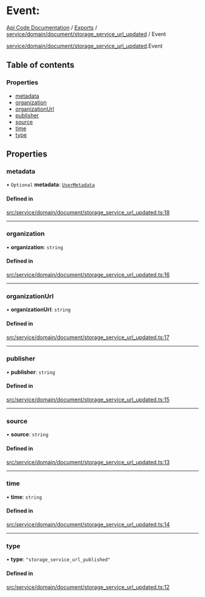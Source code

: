 # Event: 
 
[Api Code Documentation](../README.md) / [Exports](../modules.md) / [service/domain/document/storage\_service\_url\_updated](../modules/service_domain_document_storage_service_url_updated.md) / Event

[service/domain/document/storage\_service\_url\_updated](../modules/service_domain_document_storage_service_url_updated.md).Event

## Table of contents

### Properties

- [metadata](service_domain_document_storage_service_url_updated.Event.md#metadata)
- [organization](service_domain_document_storage_service_url_updated.Event.md#organization)
- [organizationUrl](service_domain_document_storage_service_url_updated.Event.md#organizationurl)
- [publisher](service_domain_document_storage_service_url_updated.Event.md#publisher)
- [source](service_domain_document_storage_service_url_updated.Event.md#source)
- [time](service_domain_document_storage_service_url_updated.Event.md#time)
- [type](service_domain_document_storage_service_url_updated.Event.md#type)

## Properties

### metadata

• `Optional` **metadata**: [`UserMetadata`](../modules/service_domain_metadata.md#usermetadata)

#### Defined in

[src/service/domain/document/storage_service_url_updated.ts:18](https://github.com/openkfw/TruBudget/blob/086d599/api/src/service/domain/document/storage_service_url_updated.ts#L18)

___

### organization

• **organization**: `string`

#### Defined in

[src/service/domain/document/storage_service_url_updated.ts:16](https://github.com/openkfw/TruBudget/blob/086d599/api/src/service/domain/document/storage_service_url_updated.ts#L16)

___

### organizationUrl

• **organizationUrl**: `string`

#### Defined in

[src/service/domain/document/storage_service_url_updated.ts:17](https://github.com/openkfw/TruBudget/blob/086d599/api/src/service/domain/document/storage_service_url_updated.ts#L17)

___

### publisher

• **publisher**: `string`

#### Defined in

[src/service/domain/document/storage_service_url_updated.ts:15](https://github.com/openkfw/TruBudget/blob/086d599/api/src/service/domain/document/storage_service_url_updated.ts#L15)

___

### source

• **source**: `string`

#### Defined in

[src/service/domain/document/storage_service_url_updated.ts:13](https://github.com/openkfw/TruBudget/blob/086d599/api/src/service/domain/document/storage_service_url_updated.ts#L13)

___

### time

• **time**: `string`

#### Defined in

[src/service/domain/document/storage_service_url_updated.ts:14](https://github.com/openkfw/TruBudget/blob/086d599/api/src/service/domain/document/storage_service_url_updated.ts#L14)

___

### type

• **type**: ``"storage_service_url_published"``

#### Defined in

[src/service/domain/document/storage_service_url_updated.ts:12](https://github.com/openkfw/TruBudget/blob/086d599/api/src/service/domain/document/storage_service_url_updated.ts#L12)
